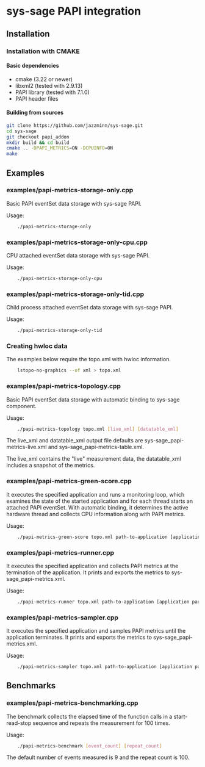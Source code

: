 # sys-sage PAPI integration

## Installation

### Installation with CMAKE

#### Basic dependencies

- cmake (3.22 or newer)
- libxml2 (tested with 2.9.13)
- PAPI library (tested with 7.1.0)
- PAPI header files

#### Building from sources

```bash
git clone https://github.com/jazzminn/sys-sage.git
cd sys-sage
git checkout papi_addon
mkdir build && cd build
cmake .. -DPAPI_METRICS=ON -DCPUINFO=ON
make 
```

## Examples

### examples/papi-metrics-storage-only.cpp   

Basic PAPI eventSet data storage with sys-sage PAPI.

Usage:

```bash
    ./papi-metrics-storage-only
``` 

### examples/papi-metrics-storage-only-cpu.cpp

CPU attached eventSet data storage with sys-sage PAPI.

Usage:

```bash
    ./papi-metrics-storage-only-cpu
``` 

### examples/papi-metrics-storage-only-tid.cpp

Child process attached eventSet data storage with sys-sage PAPI.

Usage:

```bash
    ./papi-metrics-storage-only-tid
``` 

### Creating hwloc data

The examples below require the topo.xml with hwloc information.

```bash
    lstopo-no-graphics --of xml > topo.xml
``` 

### examples/papi-metrics-topology.cpp

Basic PAPI eventSet data storage with automatic binding to sys-sage component.

Usage:

```bash
    ./papi-metrics-topology topo.xml [live_xml] [datatable_xml]
``` 

The live_xml and datatable_xml output file defaults are sys-sage_papi-metrics-live.xml and
sys-sage_papi-metrics-table.xml. 

The live_xml contains the "live" measurement data, the datatable_xml includes a snapshot of the metrics.

### examples/papi-metrics-green-score.cpp   

It executes the specified application and runs a monitoring loop, which examines the state of the started application and
for each thread starts an attached PAPI eventSet. With automatic binding, it determines the active hardware thread
and collects CPU information along with PAPI metrics.

Usage:

```bash
    ./papi-metrics-green-score topo.xml path-to-application [application parameters]
``` 

### examples/papi-metrics-runner.cpp  

It executes the specified application and collects PAPI metrics at the termination of the application. It prints and exports the metrics to sys-sage_papi-metrics.xml.

Usage:

```bash
    ./papi-metrics-runner topo.xml path-to-application [application parameters]
``` 

### examples/papi-metrics-sampler.cpp   

It executes the specified application and samples PAPI metrics until the application terminates. It prints and exports the metrics to sys-sage_papi-metrics.xml.

Usage:

```bash
    ./papi-metrics-sampler topo.xml path-to-application [application parameters]
``` 


## Benchmarks

### examples/papi-metrics-benchmarking.cpp  

The benchmark collects
the elapsed time of the function calls in a start-read-stop sequence and repeats the
measurement for 100 times.

Usage:

```bash
    ./papi-metrics-benchmark [event_count] [repeat_count]
```    

The default number of events measured is 9 and the repeat count is 100.